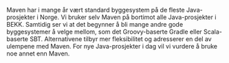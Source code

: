 Maven har i mange år vært standard byggesystem på de fleste Java-prosjekter i Norge. Vi bruker selv Maven på bortimot alle Java-prosjekter i BEKK. Samtidig ser vi at det begynner å bli mange andre gode byggesystemer å velge mellom, som det Groovy-baserte Gradle eller Scala-baserte SBT. Alternativene tilbyr mer fleksibilitet og adresserer en del av ulempene med Maven. For nye Java-prosjekter i dag vil vi vurdere å bruke noe annet enn Maven.